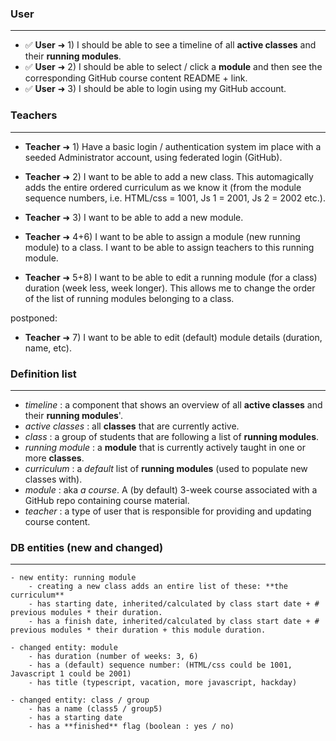 
### User
---
- ✅ **User** ➜ 1) I should be able to see a timeline of all **active classes** and their **running modules**.
- ✅ **User** ➜ 2) I should be able to select / click a **module** and then see the corresponding GitHub course content README + link.
- ✅ **User** ➜ 3) I should be able to login using my GitHub account.


### Teachers
---
- **Teacher** ➜ 1) Have a basic login / authentication system im place with a seeded Administrator account, using federated login (GitHub).

- **Teacher** ➜ 2) I want to be able to add a new class. This automagically adds the entire ordered curriculum as we know it (from the module sequence numbers, i.e. HTML/css = 1001, Js 1 = 2001, Js 2 = 2002 etc.).

- **Teacher** ➜ 3) I want to be able to add a new module.

- **Teacher** ➜ 4+6) I want to be able to assign a module (new running module) to a class. I want to be able to assign teachers to this running module.

- **Teacher** ➜ 5+8) I want to be able to edit a running module (for a class) duration (week less, week longer). This allows me to change the order of the list of running modules belonging to a class.


postponed:
- **Teacher** ➜ 7) I want to be able to edit (default) module details (duration, name, etc).



### Definition list
---
- *timeline* : a component that shows an overview of all **active classes** and their **running modules**'.
- *active classes* : all **classes** that are currently active.
- *class* : a group of students that are following a list of **running modules**.
- *running module* : a **module** that is currently actively taught in one or more **classes**.
- *curriculum* : a *default* list of **running modules** (used to populate new classes with).
- *module* : aka *a course*. A (by default) 3-week course associated with a GitHub repo containing course material.
- *teacher* : a type of user that is responsible for providing and updating course content.

### DB entities (new and changed)
---

    - new entity: running module
        - creating a new class adds an entire list of these: **the curriculum**
        - has starting date, inherited/calculated by class start date + # previous modules * their duration.
        - has a finish date, inherited/calculated by class start date + # previous modules * their duration + this module duration.

    - changed entity: module
        - has duration (number of weeks: 3, 6)
        - has a (default) sequence number: (HTML/css could be 1001, Javascript 1 could be 2001)
        - has title (typescript, vacation, more javascript, hackday)
        
    - changed entity: class / group
        - has a name (class5 / group5)
        - has a starting date
        - has a **finished** flag (boolean : yes / no)
        
        
    
